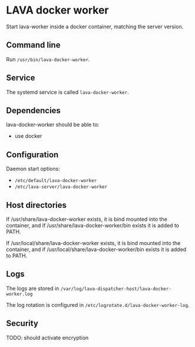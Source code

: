 # LAVA docker worker

Start lava-worker inside a docker container, matching the server version.

## Command line

Run `/usr/bin/lava-docker-worker`.

## Service

The systemd service is called `lava-docker-worker`.

## Dependencies

lava-docker-worker should be able to:

* use docker

## Configuration

Daemon start options:

* `/etc/default/lava-docker-worker`
* `/etc/lava-server/lava-docker-worker`

## Host directories

If /usr/share/lava-docker-worker exists, it is bind mounted into the container,
and if /usr/share/lava-docker-worker/bin exists it is added to PATH.

If /usr/local/share/lava-docker-worker exists, it is bind mounted into the
container, and if /usr/local/share/lava-docker-worker/bin exists it is added to
PATH.

## Logs

The logs are stored in `/var/log/lava-dispatcher-host/lava-docker-worker.log`

The log rotation is configured in `/etc/logrotate.d/lava-docker-worker-log`.

## Security

TODO: should activate encryption
